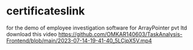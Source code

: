 # certificateslink

for the demo of employee investigation software for ArrayPointer pvt ltd download this video https://github.com/OMKAR140603/TaskAnalysis-Frontend/blob/main/2023-07-14-19-41-40_5LCjpX5V.mp4
